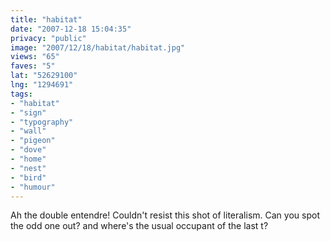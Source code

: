 ```yaml
---
title: "habitat"
date: "2007-12-18 15:04:35"
privacy: "public"
image: "2007/12/18/habitat/habitat.jpg"
views: "65"
faves: "5"
lat: "52629100"
lng: "1294691"
tags:
- "habitat"
- "sign"
- "typography"
- "wall"
- "pigeon"
- "dove"
- "home"
- "nest"
- "bird"
- "humour"
---
```

Ah the double entendre! Couldn't resist this shot of literalism. Can you spot the odd one out? and where's the usual occupant of the last t?
